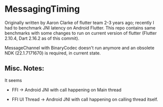 # MessagingTiming

Originally written by Aaron Clarke of flutter team 2-3 years ago; recently I had to benchmark JNI latency on Android Flutter. This repo contains same benchmarks with some changes to run on current version of flutter (Flutter 2.10.4, Dart 2.16.2 as of this commit).

MessageChannel with BinaryCodec doesn't run anymore and an obsolete NDK (22.1.7171670) is required, in current state.

## Misc. Notes:

It seems

* FFI -> Android JNI with call happening on Main thread

* FFI UI Thread -> Android JNI with call happening on calling thread itself.

